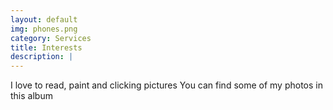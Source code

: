 ```yaml
---
layout: default
img: phones.png
category: Services
title: Interests
description: |
---
```

I love to read, paint and clicking pictures
You can find some of my photos in this album
